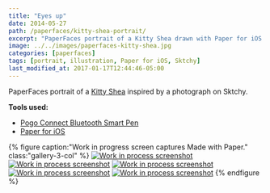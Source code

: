 ```yaml
---
title: "Eyes up"
date: 2014-05-27
path: /paperfaces/kitty-shea-portrait/
excerpt: "PaperFaces portrait of a Kitty Shea drawn with Paper for iOS on an iPad."
image: ../../images/paperfaces-kitty-shea.jpg
categories: [paperfaces]
tags: [portrait, illustration, Paper for iOS, Sktchy]
last_modified_at: 2017-01-17T12:44:46-05:00
---
```


PaperFaces portrait of a [Kitty Shea](https://sktchy.com/IgayeD) inspired by a photograph on Sktchy.

**Tools used:**

- [Pogo Connect Bluetooth Smart Pen](https://www.amazon.com/gp/product/B009K448L4/ref=as_li_ss_tl?ie=UTF8&camp=1789&creative=390957&creativeASIN=B009K448L4&linkCode=as2&tag=mademist-20)
- [Paper for iOS](https://paper.bywetransfer.com/)

{% figure caption:"Work in progress screen captures Made with Paper." class:"gallery-3-col" %}
[![Work in process screenshot](../../images/paperfaces-kitty-shea-process-1-600.jpg)](../../images/paperfaces-kitty-shea-process-1-lg.jpg) [![Work in process screenshot](../../images/paperfaces-kitty-shea-process-2-600.jpg)](../../images/paperfaces-kitty-shea-process-2-lg.jpg) [![Work in process screenshot](../../images/paperfaces-kitty-shea-process-3-600.jpg)](../../images/paperfaces-kitty-shea-process-3-lg.jpg) [![Work in process screenshot](../../images/paperfaces-kitty-shea-process-4-600.jpg)](../../images/paperfaces-kitty-shea-process-4-lg.jpg) [![Work in process screenshot](../../images/paperfaces-kitty-shea-process-5-600.jpg)](../../images/paperfaces-kitty-shea-process-5-lg.jpg)
{% endfigure %}
